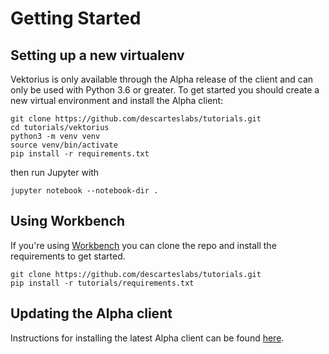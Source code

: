 # Getting Started

## Setting up a new virtualenv
Vektorius is only available through the Alpha release of the client and can only be used with Python 3.6 or greater.  To get started you should create a new virtual environment and install the Alpha client:

```
git clone https://github.com/descarteslabs/tutorials.git
cd tutorials/vektorius
python3 -m venv venv
source venv/bin/activate
pip install -r requirements.txt
```

then run Jupyter with 

```
jupyter notebook --notebook-dir .
```

## Using Workbench
If you're using [Workbench](https://workbench.descarteslabs.com/) you can clone the repo and install the requirements to get started.

```
git clone https://github.com/descarteslabs/tutorials.git
pip install -r tutorials/requirements.txt
```

## Updating the Alpha client

Instructions for installing the latest Alpha client can be found [here](https://docs.descarteslabs.com/installation.html#alpha-installation).


